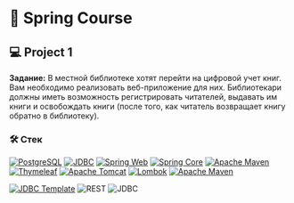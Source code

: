 # 🍃 Spring Course




## 💻 Project 1

**Задание:** В местной библиотеке хотят перейти на цифровой учет книг. Вам
необходимо реализовать веб-приложение для них. Библиотекари
должны иметь возможность регистрировать читателей, выдавать им
книги и освобождать книги (после того, как читатель возвращает
книгу обратно в библиотеку).


### 🛠 Стек

[![PostgreSQL](https://img.shields.io/badge/PostgreSQL-logo-316192?logo=postgresql)](https://www.postgresql.org/)
[![JDBC](https://img.shields.io/badge/JDBC-blue.svg)](https://docs.oracle.com/javase/8/docs/technotes/guides/jdbc/)
[![Spring Web](https://img.shields.io/badge/Spring%20Web-green.svg)](https://spring.io/projects/spring-framework)
[![Spring Core](https://img.shields.io/badge/Spring%20Core-green.svg)](https://spring.io/projects/spring-framework)
[![Apache Maven](https://img.shields.io/badge/Apache%20Maven-logo-C71A36?logo=apache-maven)](https://maven.apache.org/)
[![Thymeleaf](https://img.shields.io/badge/Thymeleaf-logo-005C00?logo=thymeleaf)](https://www.thymeleaf.org/)
[![Apache Tomcat](https://img.shields.io/badge/Apache%20Tomcat-logo-F8DC75?logo=apache-tomcat)](https://tomcat.apache.org/)
[![Lombok](https://img.shields.io/badge/Lombok-logo-47a1c6?logo=lombok)](https://projectlombok.org/)
[![Apache Maven](https://img.shields.io/badge/Apache%20Maven-logo-C71A36?logo=apache-maven)](https://maven.apache.org/)

[![JDBC Template](https://img.shields.io/badge/JDBC%20Template-blue.svg)](https://docs.spring.io/spring-framework/docs/current/reference/html/data-access.html#jdbc-template)
![REST](https://img.shields.io/badge/REST-API-brightgreen)
![JDBC](https://img.shields.io/badge/JDBC-Template-yellow)
